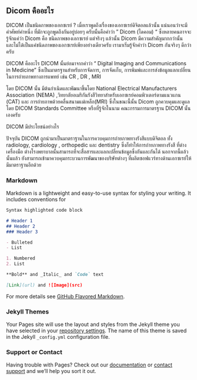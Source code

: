 ## Dicom คืออะไร

DICOM  เป็นชนิดภาพของเอกซเรย์ ?
เมื่อเราพูดถึงเรื่องของเอกซเรย์ดิจิตอลแล้วนั้น แน่นอนว่าจะมีคำศัพท์คำหนึ่ง
ที่มักจะถูกพูดถึงกันอยู่บ่อยๆ ครับนั้นคือคำว่า ” Dicom (ไดคอม) “ ซึ่งหลายคนอาจจะรู้จักแค่ว่า
Dicom คือ ชนิดภาพของเอกซเรย์ แต่จริงๆ แล้วนั้น Dicom มีความสำคัญมากกว่านั้น
และไม่ได้เป็นแค่ชนิดภาพของเอกซเรย์เพียงอย่างเดียวครับ เรามาเริ่มรู้จักคำว่า Dicom กันจริงๆ ดีกว่าครับ

 

DICOM  คืออะไร
DICOM นั้นย่อมาจากคำว่า “ Digital Imaging and Communications in Medicine”
ซึ่งเป็นมาตรฐานสำหรับการจัดการ, การจัดเก็บ, การพิมพ์และการส่งข้อมูลแลกเปลี่ยน
ในการถ่ายภาพทางการแพทย์ เช่น CR , DR , MRI

โดย DICOM นั้น มีต้นกำเนิดและพัฒนาขึ้นโดย National Electrical Manufacturers Association
(NEMA) ,วิทยาลัยอเมริกันรังสีวิทยาสำหรับเอกซเรย์คอมพิวเตอร์ตามแนวแกน (CAT) และ
การถ่ายภาพด้วยคลื่นสนามแม่เหล็ก(MRI) ซึ่งในขณะนี้นั้น Dicom ถูกควบคุมและดูแลโดย
DICOM Standards Committee หรือที่รู้จักในนาม คณะกรรมการมาตรฐาน DICOM นั้นเองครับ

 

DICOM  มีประโยชน์อย่างไร
 

ปัจจุบัน DICOM ถูกนำมาเป็นมาตราฐานในการควบคุมการถ่ายภาพทางรังสีแบบดิจิตอล
ทั้ง radiology, cardiology , orthopedic และ dentistry ซึ่งก็ทำให้การถ่ายภาพทางรังสี
ที่ต่างเครื่องมือ ต่างโรงพยาบาลนั้นสามารถที่จะสื่อสารและแลกเปลี่ยนข้อมูลซึ่งกันและกันได้
นอกจากนี้แล้วนั้นแล้ว ยังสามารถเข้ามาควบคุมกระบวนการพัฒนาของบริษัทต่างๆ
ที่ผลิตซอฟแวร์ทางด้านเอกซเรย์ให้มีมาตราฐานอีกด้วย

### Markdown

Markdown is a lightweight and easy-to-use syntax for styling your writing. It includes conventions for

```markdown
Syntax highlighted code block

# Header 1
## Header 2
### Header 3

- Bulleted
- List

1. Numbered
2. List

**Bold** and _Italic_ and `Code` text

[Link](url) and ![Image](src)
```

For more details see [GitHub Flavored Markdown](https://guides.github.com/features/mastering-markdown/).

### Jekyll Themes

Your Pages site will use the layout and styles from the Jekyll theme you have selected in your [repository settings](https://github.com/justpluem/techxray.github.io/settings). The name of this theme is saved in the Jekyll `_config.yml` configuration file.

### Support or Contact

Having trouble with Pages? Check out our [documentation](https://help.github.com/categories/github-pages-basics/) or [contact support](https://github.com/contact) and we’ll help you sort it out. 
